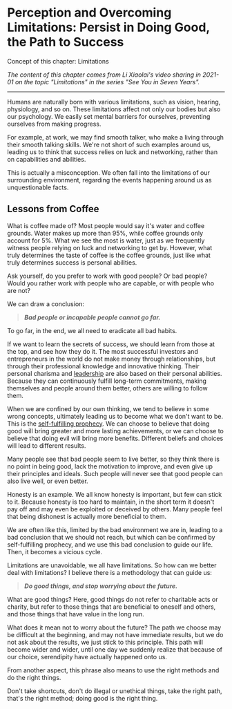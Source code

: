 # Perception and Overcoming Limitations: Persist in Doing Good, the Path to Success

Concept of this chapter: Limitations

*The content of this chapter comes from Li Xiaolai's video sharing in 2021-01 on the topic "Limitations" in the series "See You in Seven Years".*

---

Humans are naturally born with various limitations, such as vision, hearing, physiology, and so on. These limitations affect not only our bodies but also our psychology. We easily set mental barriers for ourselves, preventing ourselves from making progress.

For example, at work, we may find smooth talker, who make a living through their smooth talking skills. We're not short of such examples around us, leading us to think that success relies on luck and networking, rather than on capabilities and abilities.

This is actually a misconception. We often fall into the limitations of our surrounding environment, regarding the events happening around us as unquestionable facts.

## Lessons from Coffee

What is coffee made of? Most people would say it's water and coffee grounds. Water makes up more than 95%, while coffee grounds only account for 5%. What we see the most is water, just as we frequently witness people relying on luck and networking to get by. However, what truly determines the taste of coffee is the coffee grounds, just like what truly determines success is personal abilities.

Ask yourself, do you prefer to work with good people? Or bad people? Would you rather work with people who are capable, or with people who are not?

We can draw a conclusion:

> ***Bad people or incapable people cannot go far.*** 

To go far, in the end, we all need to eradicate all bad habits.

If we want to learn the secrets of success, we should learn from those at the top, and see how they do it. The most successful investors and entrepreneurs in the world do not make money through relationships, but through their professional knowledge and innovative thinking. Their personal charisma and [leadership](https://github.com/ericlee1778/writing/blob/main/english/Learning%20Note%20-%20See%20You%20in%20Seven%20Years%20series%20(from%20Li%20Xiaolai)/6.Leadership.md) are also based on their personal abilities. Because they can continuously fulfill long-term commitments, making themselves and people around them better, others are willing to follow them.

When we are confined by our own thinking, we tend to believe in some wrong concepts, ultimately leading us to become what we don't want to be. This is the [self-fulfilling prophecy](https://en.wikipedia.org/wiki/Self-fulfilling_prophecy). We can choose to believe that doing good will bring greater and more lasting achievements, or we can choose to believe that doing evil will bring more benefits. Different beliefs and choices will lead to different results.

Many people see that bad people seem to live better, so they think there is no point in being good, lack the motivation to improve, and even give up their principles and ideals. Such people will never see that good people can also live well, or even better.

Honesty is an example. We all know honesty is important, but few can stick to it. Because honesty is too hard to maintain, in the short term it doesn't pay off and may even be exploited or deceived by others. Many people feel that being dishonest is actually more beneficial to them.

We are often like this, limited by the bad environment we are in, leading to a bad conclusion that we should not reach, but which can be confirmed by self-fulfilling prophecy, and we use this bad conclusion to guide our life. Then, it becomes a vicious cycle.

Limitations are unavoidable, we all have limitations. So how can we better deal with limitations? I believe there is a methodology that can guide us:

> ***Do good things, and stop worrying about the future.***

What are good things? Here, good things do not refer to charitable acts or charity, but refer to those things that are beneficial to oneself and others, and those things that have value in the long run.

What does it mean not to worry about the future? The path we choose may be difficult at the beginning, and may not have immediate results, but we do not ask about the results, we just stick to this principle. This path will become wider and wider, until one day we suddenly realize that because of our choice, serendipity have actually happened onto us.

From another aspect, this phrase also means to use the right methods and do the right things.

Don't take shortcuts, don't do illegal or unethical things, take the right path, that's the right method; doing good is the right thing.
